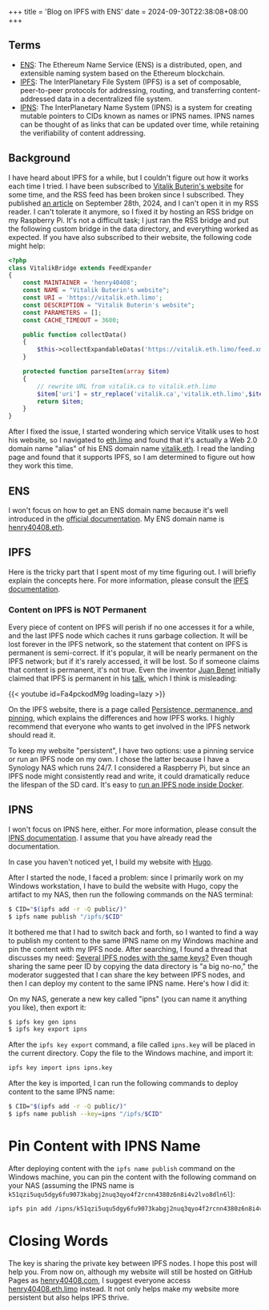 +++
title = 'Blog on IPFS with ENS'
date = 2024-09-30T22:38:08+08:00
+++

## Terms

- [ENS](https://ens.domains): The Ethereum Name Service (ENS) is a distributed, open, and extensible naming system based on the Ethereum blockchain.
- [IPFS](https://ipfs.tech/): The InterPlanetary File System (IPFS) is a set of composable, peer-to-peer protocols for addressing, routing, and transferring content-addressed data in a decentralized file system.
- [IPNS](https://docs.ipfs.tech/concepts/ipns/): The InterPlanetary Name System (IPNS) is a system for creating mutable pointers to CIDs known as names or IPNS names. IPNS names can be thought of as links that can be updated over time, while retaining the verifiability of content addressing.

## Background

I have heard about IPFS for a while, but I couldn't figure out how it works each time I tried. I have been subscribed to [Vitalik Buterin's website](https://vitalik.eth.limo/) for some time, and the RSS feed has been broken since I subscribed. They published [an article](https://vitalik.eth.limo/general/2024/09/28/alignment.html) on September 28th, 2024, and I can't open it in my RSS reader. I can't tolerate it anymore, so I fixed it by hosting an RSS bridge on my Raspberry Pi. It's not a difficult task; I just ran the RSS bridge and put the following custom bridge in the data directory, and everything worked as expected. If you have also subscribed to their website, the following code might help:

```php
<?php
class VitalikBridge extends FeedExpander
{
    const MAINTAINER = 'henry40408';
    const NAME = "Vitalik Buterin's website";
    const URI = 'https://vitalik.eth.limo';
    const DESCRIPTION = "Vitalik Buterin's website";
    const PARAMETERS = [];
    const CACHE_TIMEOUT = 3600;

    public function collectData()
    {
        $this->collectExpandableDatas('https://vitalik.eth.limo/feed.xml');
    }

    protected function parseItem(array $item)
    {
        // rewrite URL from vitalik.ca to vitalik.eth.limo
        $item['uri'] = str_replace('vitalik.ca','vitalik.eth.limo',$item['uri']);
        return $item;
    }
}
```

After I fixed the issue, I started wondering which service Vitalik uses to host his website, so I navigated to [eth.limo](https://eth.limo) and found that it's actually a Web 2.0 domain name "alias" of his ENS domain name [vitalik.eth](https://app.ens.domains/vitalik.eth). I read the landing page and found that it supports IPFS, so I am determined to figure out how they work this time.

## ENS

I won't focus on how to get an ENS domain name because it's well introduced in the [official documentation](https://docs.ens.domains/learn/protocol). My ENS domain name is [henry40408.eth](https://app.ens.domains/henry40408.eth).

## IPFS

Here is the tricky part that I spent most of my time figuring out. I will briefly explain the concepts here. For more information, please consult the [IPFS documentation](https://docs.ipfs.tech/concepts/).

### Content on IPFS is NOT Permanent

Every piece of content on IPFS will perish if no one accesses it for a while, and the last IPFS node which caches it runs garbage collection. It will be lost forever in the IPFS network, so the statement that content on IPFS is permanent is semi-correct. If it's popular, it will be nearly permanent on the IPFS network; but if it's rarely accessed, it will be lost. So if someone claims that content is permanent, it's not true. Even the inventor [Juan Benet](https://juan.benet.ai/) initially claimed that IPFS is permanent in his [talk](https://sourcegraph.com/blog/ipfs-the-permanent-web-by-juan-benet), which I think is misleading:

{{< youtube id=Fa4pckodM9g loading=lazy >}}

On the IPFS website, there is a page called [Persistence, permanence, and pinning](https://docs.ipfs.tech/concepts/persistence/), which explains the differences and how IPFS works. I highly recommend that everyone who wants to get involved in the IPFS network should read it.

To keep my website "persistent", I have two options: use a pinning service or run an IPFS node on my own. I chose the latter because I have a Synology NAS which runs 24/7. I considered a Raspberry Pi, but since an IPFS node might consistently read and write, it could dramatically reduce the lifespan of the SD card. It's easy to [run an IPFS node inside Docker](https://docs.ipfs.tech/install/run-ipfs-inside-docker/).

## IPNS

I won't focus on IPNS here, either. For more information, please consult the [IPNS documentation](https://docs.ipfs.tech/concepts/ipns/). I assume that you have already read the documentation.

In case you haven't noticed yet, I build my website with [Hugo](https://gohugo.io/).

After I started the node, I faced a problem: since I primarily work on my Windows workstation, I have to build the website with Hugo, copy the artifact to my NAS, then run the following commands on the NAS terminal:

```sh
$ CID="$(ipfs add -r -Q public/)"
$ ipfs name publish "/ipfs/$CID"
```

It bothered me that I had to switch back and forth, so I wanted to find a way to publish my content to the same IPNS name on my Windows machine and pin the content with my IPFS node. After searching, I found a thread that discusses my need: [Several IPFS nodes with the same keys?](https://discuss.ipfs.tech/t/several-ipfs-nodes-with-the-same-keys/13485/2) Even though sharing the same peer ID by copying the data directory is "a big no-no," the moderator suggested that I can share the key between IPFS nodes, and then I can deploy my content to the same IPNS name. Here's how I did it:

On my NAS, generate a new key called "ipns" (you can name it anything you like), then export it:

```sh
$ ipfs key gen ipns
$ ipfs key export ipns
```

After the `ipfs key export` command, a file called `ipns.key` will be placed in the current directory. Copy the file to the Windows machine, and import it:

```sh
ipfs key import ipns ipns.key
```

After the key is imported, I can run the following commands to deploy content to the same IPNS name:

```sh
$ CID="$(ipfs add -r -Q public/)"
$ ipfs name publish --key=ipns "/ipfs/$CID"
```

# Pin Content with IPNS Name

After deploying content with the `ipfs name publish` command on the Windows machine, you can pin the content with the following command on your NAS (assuming the IPNS name is `k51qzi5uqu5dgy6fu9073kabgj2nuq3qyo4f2rcnn4380z6n8i4v2lvo8dln6l`):

```sh
ipfs pin add /ipns/k51qzi5uqu5dgy6fu9073kabgj2nuq3qyo4f2rcnn4380z6n8i4v2lvo8dln6l
```

# Closing Words

The key is sharing the private key between IPFS nodes. I hope this post will help you. From now on, although my website will still be hosted on GitHub Pages as [henry40408.com](https://henry40408.com), I suggest everyone access [henry40408.eth.limo](https://henry40408.eth.limo) instead. It not only helps make my website more persistent but also helps IPFS thrive.
